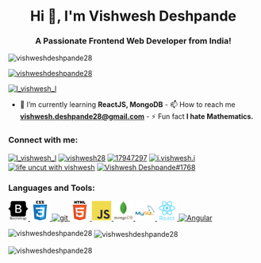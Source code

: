 <h1 align="center">Hi 👋, I'm Vishwesh Deshpande</h1>
<h3 align="center">A Passionate Frontend Web Developer from India!</h3>

<p align="left">
  <img
    src="https://komarev.com/ghpvc/?username=vishweshdeshpande28&label=Profile%20views&color=0e75b6&style=flat"
    alt="vishweshdeshpande28"
  />
</p>

<p align="left">
  <a href="https://github.com/ryo-ma/github-profile-trophy"
    ><img
      src="https://github-profile-trophy.vercel.app/?username=vishweshdeshpande28"
      alt="vishweshdeshpande28"
  /></a>
</p>

<p align="left">
  <a href="https://twitter.com/l_vishwesh_l" target="blank"
    ><img
      src="https://img.shields.io/twitter/follow/l_vishwesh_l?logo=twitter&style=for-the-badge"
      alt="l_vishwesh_l"
  /></a>
</p>

- 🌱 I’m currently learning **ReactJS, MongoDB** - 📫 How to reach me
**vishwesh.deshpande28@gmail.com** - ⚡ Fun fact **I hate Mathematics.**

<h3 align="left">Connect with me:</h3>
<p align="left">
  <a href="https://twitter.com/l_vishwesh_l" target="blank"
    ><img
      align="center"
      src="https://raw.githubusercontent.com/rahuldkjain/github-profile-readme-generator/master/src/images/icons/Social/twitter.svg"
      alt="l_vishwesh_l"
      height="30"
      width="40"
  /></a>
  <a href="https://linkedin.com/in/vishwesh28" target="blank"
    ><img
      align="center"
      src="https://raw.githubusercontent.com/rahuldkjain/github-profile-readme-generator/master/src/images/icons/Social/linked-in-alt.svg"
      alt="vishwesh28"
      height="30"
      width="40"
  /></a>
  <a href="https://stackoverflow.com/users/17947297" target="blank"
    ><img
      align="center"
      src="https://raw.githubusercontent.com/rahuldkjain/github-profile-readme-generator/master/src/images/icons/Social/stack-overflow.svg"
      alt="17947297"
      height="30"
      width="40"
  /></a>
  <a href="https://instagram.com/i.vishwesh.i" target="blank"
    ><img
      align="center"
      src="https://raw.githubusercontent.com/rahuldkjain/github-profile-readme-generator/master/src/images/icons/Social/instagram.svg"
      alt="i.vishwesh.i"
      height="30"
      width="40"
  /></a>
  <a href="https://www.youtube.com/c/life uncut with vishwesh" target="blank"
    ><img
      align="center"
      src="https://raw.githubusercontent.com/rahuldkjain/github-profile-readme-generator/master/src/images/icons/Social/youtube.svg"
      alt="life uncut with vishwesh"
      height="30"
      width="40"
  /></a>
  <a href="https://discord.gg/Vishwesh Deshpande#1768" target="blank"
    ><img
      align="center"
      src="https://raw.githubusercontent.com/rahuldkjain/github-profile-readme-generator/master/src/images/icons/Social/discord.svg"
      alt="Vishwesh Deshpande#1768"
      height="30"
      width="40"
  /></a>
</p>

<h3 align="left">Languages and Tools:</h3>
<p align="left">
  <a href="https://getbootstrap.com" target="_blank" rel="noreferrer">
    <img
      src="https://raw.githubusercontent.com/devicons/devicon/master/icons/bootstrap/bootstrap-plain-wordmark.svg"
      alt="bootstrap"
      width="40"
      height="40"
    />
  </a>
  <a href="https://www.w3schools.com/css/" target="_blank" rel="noreferrer">
    <img
      src="https://raw.githubusercontent.com/devicons/devicon/master/icons/css3/css3-original-wordmark.svg"
      alt="css3"
      width="40"
      height="40"
    />
  </a>
  <a href="https://git-scm.com/" target="_blank" rel="noreferrer">
    <img
      src="https://www.vectorlogo.zone/logos/git-scm/git-scm-icon.svg"
      alt="git"
      width="40"
      height="40"
    />
  </a>
  <a href="https://www.w3.org/html/" target="_blank" rel="noreferrer">
    <img
      src="https://raw.githubusercontent.com/devicons/devicon/master/icons/html5/html5-original-wordmark.svg"
      alt="html5"
      width="40"
      height="40"
    />
  </a>
  <a
    href="https://developer.mozilla.org/en-US/docs/Web/JavaScript"
    target="_blank"
    rel="noreferrer"
  >
    <img
      src="https://raw.githubusercontent.com/devicons/devicon/master/icons/javascript/javascript-original.svg"
      alt="Javascript"
      width="40"
      height="40"
    />
  </a>
  <a href="https://www.mongodb.com/" target="_blank" rel="noreferrer">
    <img
      src="https://raw.githubusercontent.com/devicons/devicon/master/icons/mongodb/mongodb-original-wordmark.svg"
      alt="Mongodb"
      width="40"
      height="40"
    />
  </a>
  <a href="https://www.mysql.com/" target="_blank" rel="noreferrer">
    <img
      src="https://raw.githubusercontent.com/devicons/devicon/master/icons/mysql/mysql-original-wordmark.svg"
      alt="Mysql"
      width="40"
      height="40"
    />
  </a>
  <a href="https://reactjs.org/" target="_blank" rel="noreferrer">
    <img
      src="https://raw.githubusercontent.com/devicons/devicon/master/icons/react/react-original-wordmark.svg"
      alt="React"
      width="40"
      height="40"
    />
  </a>
  <a href="https://angular.io/" target="_blank" rel="noreferrer">
    <img
      src="https://encrypted-tbn0.gstatic.com/images?q=tbn:ANd9GcQLYsy3kx7z8XZY3WT384S1d72KIiKuh8iqlg&usqp=CAU"
      alt="Angular"
      width="40"
      height="40"
    />
  </a>
</p>

<p>
  <img
    align="left"
    src="https://github-readme-stats.vercel.app/api/top-langs?username=vishweshdeshpande28&show_icons=true&locale=en&layout=compact"
    alt="vishweshdeshpande28"
  />
</p>

<p>
  &nbsp;<img
    align="center"
    src="https://github-readme-stats.vercel.app/api?username=vishweshdeshpande28&show_icons=true&locale=en"
    alt="vishweshdeshpande28"
  />
</p>

<p>
  <img
    align="center"
    src="https://github-readme-streak-stats.herokuapp.com/?user=vishweshdeshpande28&"
    alt="vishweshdeshpande28"
  />
</p>
